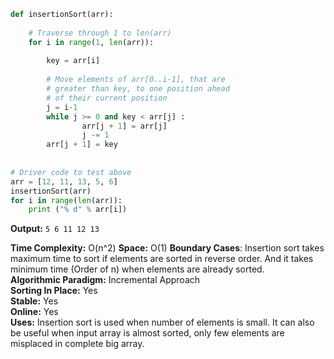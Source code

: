 ```python
def insertionSort(arr):
 
    # Traverse through 1 to len(arr)
    for i in range(1, len(arr)):
 
        key = arr[i]
 
        # Move elements of arr[0..i-1], that are
        # greater than key, to one position ahead
        # of their current position
        j = i-1
        while j >= 0 and key < arr[j] :
                arr[j + 1] = arr[j]
                j -= 1
        arr[j + 1] = key
 
 
# Driver code to test above
arr = [12, 11, 13, 5, 6]
insertionSort(arr)
for i in range(len(arr)):
    print ("% d" % arr[i])
```

**Output:**
``5 6 11 12 13``

**Time Complexity:** O(n^2)
**Space:** O(1)
**Boundary Cases**: Insertion sort takes maximum time to sort if elements are sorted in reverse order. And it takes minimum time (Order of n) when elements are already sorted.  
**Algorithmic Paradigm:** Incremental Approach  
**Sorting In Place:** Yes  
**Stable:** Yes  
**Online:** Yes  
**Uses:** Insertion sort is used when number of elements is small. It can also be useful when input array is almost sorted, only few elements are misplaced in complete big array.